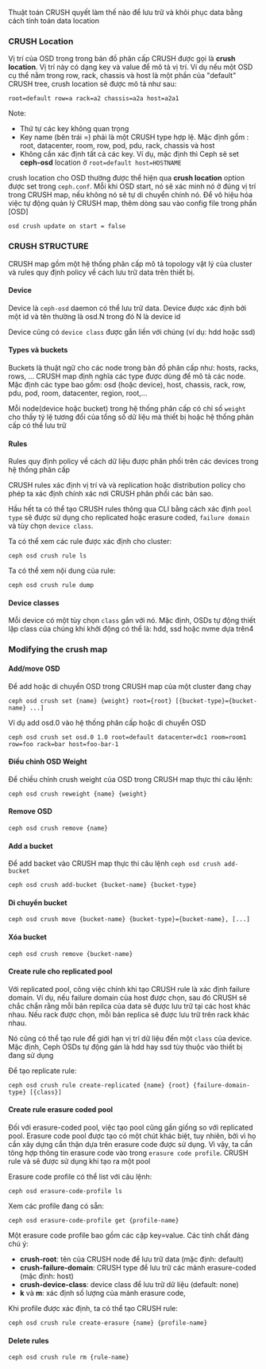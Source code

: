 Thuật toán CRUSH quyết làm thế nào để lưu trữ và khôi phục data bằng cách tính toán data location

### CRUSH Location

Vị trí của OSD trong trong bản đồ phân cấp CRUSH được gọi là **crush location**. Vị trí này có dạng key và value để mô tả vị trí. Ví dụ nếu một OSD cụ thể nằm trong row, rack, chassis và host là một phần của "default" CRUSH tree, crush location sẽ được mô tả như sau:

``root=default row=a rack=a2 chassis=a2a host=a2a1``

Note:

- Thứ tự các key không quan trọng
- Key name (bên trái =) phải là một CRUSH type hợp lệ. Mặc định gồm :  root, datacenter, room, row, pod, pdu, rack, chassis và host
- Không cần xác định tất cả các key. Ví dụ, mặc định thì Ceph sẽ set **ceph-osd** location ở ``root=default host=HOSTNAME``

crush location cho OSD thường được thể hiện qua **crush location** option được set trong ``ceph.conf``. Mỗi khi OSD start, nó sẽ xác minh nó ở đúng vị trí trong CRUSH map, nếu không nó sẽ tự di chuyển chính nó. Để vô hiệu hóa việc tự động quản lý CRUSH map, thêm dòng sau vào config file trong phần [OSD]

``osd crush update on start = false``

### CRUSH STRUCTURE

CRUSH map gồm một hệ thống phân cấp mô tả topology vật lý của cluster và rules quy định policy về cách lưu trữ data trên thiết bị. 

#### Device

Device là ``ceph-osd`` daemon có thể lưu trữ data. Device được xác định bởi một id và tên thường là osd.N trong đó N là device id

Device cũng có ``device class`` được gắn liền với chúng (ví dụ: hdd hoặc ssd)

#### Types và buckets

Buckets là thuật ngữ cho các node trong bản đồ phân cấp như: hosts, racks, rows, ... CRUSH map định nghĩa các type được dùng để mô tả các node. Mặc định các type bao gồm: osd (hoặc device), host, chassis, rack, row, pdu, pod, room, datacenter, region, root,...

Mỗi node(device hoặc bucket) trong hệ thống phân cấp có chỉ số ``weight`` cho thấy tỷ lệ tương đối của tổng số dữ liệu mà thiết bị hoặc hệ thống phân cấp có thể lưu trữ

#### Rules

Rules quy định policy về cách dữ liệu được phân phối trên các devices trong hệ thống phân cấp

CRUSH rules xác định vị trí và và replication hoặc distribution policy cho phép ta xác định chính xác nơi CRUSH phân phối các bản sao.

Hầu hết ta có thể tạo CRUSH rules thông qua CLI bằng cách xác định ``pool type`` sẽ được sử dụng cho replicated hoặc erasure coded, ``failure domain`` và tùy chọn ``device class``. 

Ta có thể xem các rule được xác định cho cluster:

``ceph osd crush rule ls``

Ta có thể xem nội dung của rule:

``ceph osd crush rule dump``

#### Device classes

Mỗi device có một tùy chọn ``class`` gắn với nó. Mặc định, OSDs tự động thiết lập class của chúng khi khởi động có thể là: hdd, ssd hoặc nvme dựa trên4

### Modifying the crush map

#### Add/move OSD

Để add hoặc di chuyển OSD trong CRUSH map của một cluster đang chạy

``ceph osd crush set {name} {weight} root={root} [{bucket-type}={bucket-name} ...]``

Ví dụ add osd.0 vào hệ thống phân cấp hoặc di chuyển OSD

``ceph osd crush set osd.0 1.0 root=default datacenter=dc1 room=room1 row=foo rack=bar host=foo-bar-1``

#### Điều chỉnh OSD Weight

Để chiều chỉnh crush weight của OSD trong CRUSH map thực thi câu lệnh:

``ceph osd crush reweight {name} {weight}``

#### Remove OSD

``ceph osd crush remove {name}``

#### Add a bucket

Để add backet vào CRUSH map thực thi câu lệnh ``ceph osd crush add-bucket``

``ceph osd crush add-bucket {bucket-name} {bucket-type}``

#### Di chuyển bucket

``ceph osd crush move {bucket-name} {bucket-type}={bucket-name}, [...]``

#### Xóa bucket

``ceph osd crush remove {bucket-name}``

#### Create rule cho replicated pool

Với replicated pool, công việc chính khi tạo CRUSH rule là xác định failure domain. Ví dụ, nếu failure domain của host được chọn, sau đó CRUSH sẽ chắc chắn rằng mỗi bản repilca của data sẽ được lưu trữ tại các host khác nhau. Nếu rack được chọn, mỗi bản replica sẽ được lưu trữ trên rack khác nhau.

Nó cũng có thể tạo rule để giới hạn vị trí dữ liệu đến một ``class`` của device. Mặc định, Ceph OSDs tự động gán là hdd hay ssd tùy thuộc vào thiết bị đang sử dụng

Để tạo replicate rule:

``ceph osd crush rule create-replicated {name} {root} {failure-domain-type} [{class}]``

#### Create rule erasure coded pool

Đối với erasure-coded pool, việc tạo pool cũng gần giống so với replicated pool. Erasure code pool được tạo có một chút khác biệt, tuy nhiên, bởi vì họ cần xây dựng cẩn thận dựa trên erasure code được sử dụng. Vì vậy, ta cần tông hợp thông tin erasure code vào trong ``erasure code profile``. CRUSH rule và sẽ được sử dụng khi tạo ra một pool

Erasure code profile có thể list với câu lệnh:

``ceph osd erasure-code-profile ls``

Xem các profile đang có sẵn:

``ceph osd erasure-code-profile get {profile-name}``

Một erasure code profile bao gồm các cặp key=value. Các tính chất đáng chú ý:

- **crush-root**: tên của CRUSH node để lưu trữ data (mặc định: default)
- **crush-failure-domain**: CRUSH type để lưu trữ các mảnh erasure-coded (mặc định: host)
- **crush-device-class**: device class để lưu trữ dữ liệu (default: none)
- **k** và **m**: xác định số lượng của mảnh erasure code, 

Khi profile được xác định, ta có thể tạo CRUSH rule:

``ceph osd crush rule create-erasure {name} {profile-name}``

#### Delete rules

``ceph osd crush rule rm {rule-name}``



